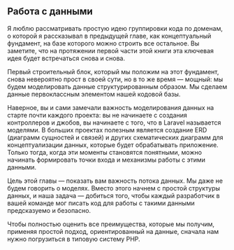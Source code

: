 ## Работа с данными

Я люблю рассматривать простую идею группировки кода по доменам, о которой я рассказывал в предыдущей главе, как
концептуальный фундамент, на базе которого можно строить все остальное. Вы заметите, что на протяжении первой части этой
книги эта ключевая идея будет встречаться снова и снова.

Первый строительный блок, который мы положим на этот фундамент, снова невероятно прост в своей сути, но в то же время —
мощный: мы будем моделировать данные структурированным образом. Мы сделаем данные первоклассным элементом нашей кодовой
базы.

Наверное, вы и сами замечали важность моделирования данных на старте почти каждого проекта: вы не начинаете с создания
контроллеров и джобов, вы начинаете с того, что в Laravel называется моделями. В больших проектах полезным является
создание ERD (диаграмм сущностей и связей) и других схематических диаграмм для концептуализации данных, которые будет
обрабатывать приложение. Только тогда, когда эти моменты становятся понятными, можно начинать формировать точки входа и
механизмы работы с этими данными.

Цель этой главы — показать вам важность потока данных. Мы даже не будем говорить о моделях. Вместо этого начнем с
простой структуры данных, и наша задача — добиться того, чтобы каждый разработчик в вашей команде мог писать код для
работы с такими данными предсказуемо и безопасно.

Чтобы полностью оценить все преимущества, которые мы получим, применяя простой подход, ориентированный на данные,
сначала нам нужно погрузиться в типовую систему PHP.